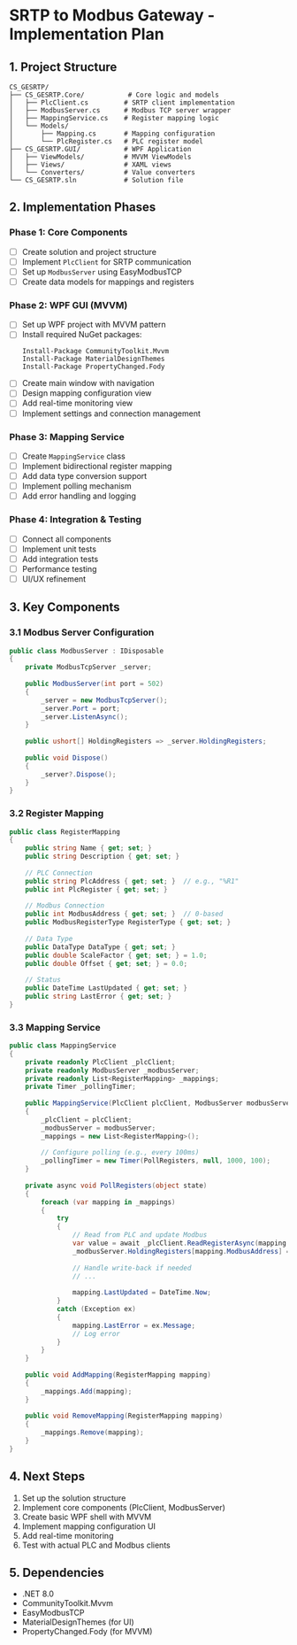 # SRTP to Modbus Gateway - Implementation Plan

## 1. Project Structure
```
CS_GESRTP/
├── CS_GESRTP.Core/           # Core logic and models
│   ├── PlcClient.cs         # SRTP client implementation
│   ├── ModbusServer.cs      # Modbus TCP server wrapper
│   ├── MappingService.cs    # Register mapping logic
│   └── Models/
│       ├── Mapping.cs       # Mapping configuration
│       └── PlcRegister.cs   # PLC register model
├── CS_GESRTP.GUI/           # WPF Application
│   ├── ViewModels/          # MVVM ViewModels
│   ├── Views/               # XAML views
│   └── Converters/          # Value converters
└── CS_GESRTP.sln            # Solution file
```

## 2. Implementation Phases

### Phase 1: Core Components
- [ ] Create solution and project structure
- [ ] Implement `PlcClient` for SRTP communication
- [ ] Set up `ModbusServer` using EasyModbusTCP
- [ ] Create data models for mappings and registers

### Phase 2: WPF GUI (MVVM)
- [ ] Set up WPF project with MVVM pattern
- [ ] Install required NuGet packages:
  ```
  Install-Package CommunityToolkit.Mvvm
  Install-Package MaterialDesignThemes
  Install-Package PropertyChanged.Fody
  ```
- [ ] Create main window with navigation
- [ ] Design mapping configuration view
- [ ] Add real-time monitoring view
- [ ] Implement settings and connection management

### Phase 3: Mapping Service
- [ ] Create `MappingService` class
- [ ] Implement bidirectional register mapping
- [ ] Add data type conversion support
- [ ] Implement polling mechanism
- [ ] Add error handling and logging

### Phase 4: Integration & Testing
- [ ] Connect all components
- [ ] Implement unit tests
- [ ] Add integration tests
- [ ] Performance testing
- [ ] UI/UX refinement

## 3. Key Components

### 3.1 Modbus Server Configuration
```csharp
public class ModbusServer : IDisposable
{
    private ModbusTcpServer _server;
    
    public ModbusServer(int port = 502)
    {
        _server = new ModbusTcpServer();
        _server.Port = port;
        _server.ListenAsync();
    }
    
    public ushort[] HoldingRegisters => _server.HoldingRegisters;
    
    public void Dispose()
    {
        _server?.Dispose();
    }
}
```

### 3.2 Register Mapping
```csharp
public class RegisterMapping
{
    public string Name { get; set; }
    public string Description { get; set; }
    
    // PLC Connection
    public string PlcAddress { get; set; }  // e.g., "%R1"
    public int PlcRegister { get; set; }
    
    // Modbus Connection
    public int ModbusAddress { get; set; }  // 0-based
    public ModbusRegisterType RegisterType { get; set; }
    
    // Data Type
    public DataType DataType { get; set; }
    public double ScaleFactor { get; set; } = 1.0;
    public double Offset { get; set; } = 0.0;
    
    // Status
    public DateTime LastUpdated { get; set; }
    public string LastError { get; set; }
}
```

### 3.3 Mapping Service
```csharp
public class MappingService
{
    private readonly PlcClient _plcClient;
    private readonly ModbusServer _modbusServer;
    private readonly List<RegisterMapping> _mappings;
    private Timer _pollingTimer;
    
    public MappingService(PlcClient plcClient, ModbusServer modbusServer)
    {
        _plcClient = plcClient;
        _modbusServer = modbusServer;
        _mappings = new List<RegisterMapping>();
        
        // Configure polling (e.g., every 100ms)
        _pollingTimer = new Timer(PollRegisters, null, 1000, 100);
    }
    
    private async void PollRegisters(object state)
    {
        foreach (var mapping in _mappings)
        {
            try
            {
                // Read from PLC and update Modbus
                var value = await _plcClient.ReadRegisterAsync(mapping.PlcRegister);
                _modbusServer.HoldingRegisters[mapping.ModbusAddress] = value;
                
                // Handle write-back if needed
                // ...
                
                mapping.LastUpdated = DateTime.Now;
            }
            catch (Exception ex)
            {
                mapping.LastError = ex.Message;
                // Log error
            }
        }
    }
    
    public void AddMapping(RegisterMapping mapping)
    {
        _mappings.Add(mapping);
    }
    
    public void RemoveMapping(RegisterMapping mapping)
    {
        _mappings.Remove(mapping);
    }
}
```

## 4. Next Steps

1. Set up the solution structure
2. Implement core components (PlcClient, ModbusServer)
3. Create basic WPF shell with MVVM
4. Implement mapping configuration UI
5. Add real-time monitoring
6. Test with actual PLC and Modbus clients

## 5. Dependencies

- .NET 8.0
- CommunityToolkit.Mvvm
- EasyModbusTCP
- MaterialDesignThemes (for UI)
- PropertyChanged.Fody (for MVVM)
